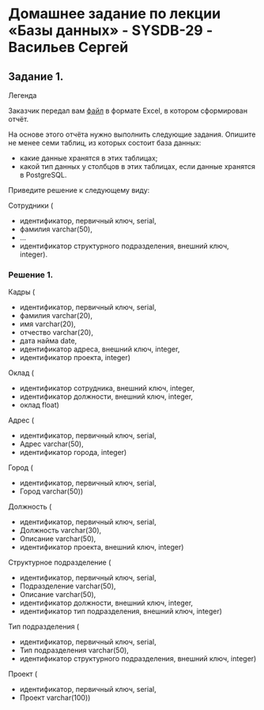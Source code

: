 # Домашнее задание по лекции «Базы данных» - SYSDB-29 - Васильев Сергей

## Задание 1. 
Легенда

Заказчик передал вам [файл](https://github.com/netology-code/sdb-homeworks/blob/main/resources/hw-12-1.xlsx) в формате Excel, в котором сформирован отчёт.

На основе этого отчёта нужно выполнить следующие задания.
Опишите не менее семи таблиц, из которых состоит база данных:

* какие данные хранятся в этих таблицах;
* какой тип данных у столбцов в этих таблицах, если данные хранятся в PostgreSQL.


Приведите решение к следующему виду:

Сотрудники (

* идентификатор, первичный ключ, serial,
* фамилия varchar(50),
* ...
* идентификатор структурного подразделения, внешний ключ, integer).



### Решение 1.

Кадры (

* идентификатор, первичный ключ, serial,
* фамилия varchar(20),
* имя varchar(20),
* отчество varchar(20),
* дата найма date,
* идентификатор адреса, внешний ключ, integer,
* идентификатор проекта, integer)


Оклад (

* идентификатор сотрудника, внешний ключ, integer,
* идентификатор должности, внешний ключ, integer,
* оклад float)


Адрес (

* идентификатор, первичный ключ, serial,
* Адрес varchar(50),
* идентификатор города, integer)


Город (

* идентификатор, первичный ключ, serial,
* Город varchar(50))


Должность (

* идентификатор, первичный ключ, serial,
* Должность varchar(30),
* Описание varchar(50),
* идентификатор проекта, внешний ключ, integer)


Структурное подразделение (

* идентификатор, первичный ключ, serial,
* Подразделение varchar(50),
* Описание varchar(50),
* идентификатор должности, внешний ключ, integer,
* идентификатор тип подразделения, внешний ключ, integer)


Тип подразделения (

* идентификатор, первичный ключ, serial,
* Тип подразделения varchar(50),
* идентификатор структурного подразделения, внешний ключ, integer)


Проект (

* идентификатор, первичный ключ, serial,
* Проект varchar(100))



